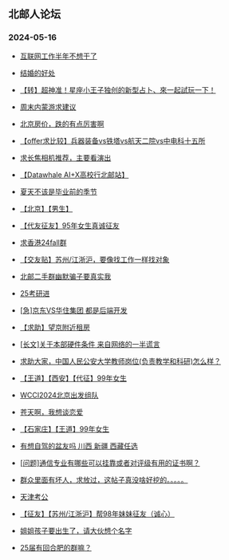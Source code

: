 ## 北邮人论坛 
### 2024-05-16

+ [互联网工作半年不想干了](https://bbs.byr.cn/article/WorkLife/1209369)

+ [结婚的好处](https://bbs.byr.cn/article/Picture/3362228)

+ [【转】超神准！星座小王子独创的新型占卜、來一起試玩一下！](https://bbs.byr.cn/article/Constellations/326533)

+ [周末内蒙游求建议](https://bbs.byr.cn/article/Travel/147629)

+ [北京房价，跌的有点厉害啊](https://bbs.byr.cn/article/Talking/6417451)

+ [【offer求比较】兵器装备vs铁塔vs航天二院vs中电科十五所](https://bbs.byr.cn/article/Job/2211857)

+ [求长焦相机推荐，主要看演出](https://bbs.byr.cn/article/Photo/278282)

+ [【Datawhale AI+X高校行北邮站】](https://bbs.byr.cn/article/StudyShare/207617)

+ [夏天不该是毕业前的季节](https://bbs.byr.cn/article/Feeling/3207483)

+ [【北京】【男生】](https://bbs.byr.cn/article/Friends/2053173)

+ [【代友征友】95年女生真诚征友](https://bbs.byr.cn/article/Friends/2053057)

+ [求香港24fall群](https://bbs.byr.cn/article/GoAbroad/396435)

+ [【交友贴】苏州/江浙沪，要像找工作一样找对象](https://bbs.byr.cn/article/WorkLife/1214780)

+ [北邮二手群幽默骗子要真实我](https://bbs.byr.cn/article/Picture/3362525)

+ [25考研进](https://bbs.byr.cn/article/AimGraduate/1229932)

+ [[急]京东VS华住集团 都是后端开发](https://bbs.byr.cn/article/Job/2211917)

+ [【求助】望京附近租房](https://bbs.byr.cn/article/Talking/6417629)

+ [[长文]关于本部硬件条件 来自网络的一半谎言](https://bbs.byr.cn/article/Talking/6417631)

+ [求助大家，中国人民公安大学教师岗位(负责教学和科研)怎么样？](https://bbs.byr.cn/article/Job/2157452)

+ [【王道】【西安】【代征】99年女生](https://bbs.byr.cn/article/Friends/2053051)

+ [WCCI2024北京出发组队](https://bbs.byr.cn/article/Paper/48522)

+ [苍天啊，我想谈恋爱](https://bbs.byr.cn/article/Feeling/3204192)

+ [【石家庄】【王道】99年女生](https://bbs.byr.cn/article/Friends/2052960)

+ [有想自驾的盆友吗 川西 新疆 西藏任选](https://bbs.byr.cn/article/Travel/147552)

+ [[问题]通信专业有哪些可以挂靠或者对评级有用的证书啊？](https://bbs.byr.cn/article/Certification/15454)

+ [群众里面有坏人，求放过，这帖子真没啥好挖的。。。。。](https://bbs.byr.cn/article/Feeling/3198559)

+ [天津考公](https://bbs.byr.cn/article/CivilServant/50678)

+ [【征友】【苏州/江浙沪】帮98年妹妹征友（诚心）](https://bbs.byr.cn/article/Friends/2053213)

+ [姐姐孩子要出生了，请大伙想个名字](https://bbs.byr.cn/article/Talking/6416721)

+ [25届有回合肥的群嘛？](https://bbs.byr.cn/article/Anhui/324092)


